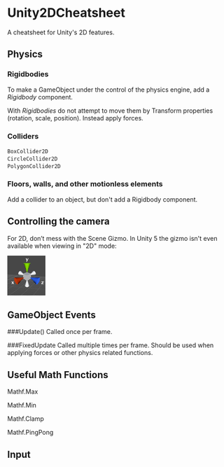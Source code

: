 # Unity2DCheatsheet
A cheatsheet for Unity's 2D features.

## Physics 

### Rigidbodies
To make a GameObject under the control of the physics engine, add a _Rigidbody_ component.

With _Rigidbodies_ do not attempt to move them by Transform properties (rotation, scale, position). Instead apply forces.

### Colliders

```c#
BoxCollider2D
CircleCollider2D
PolygonCollider2D
```

### Floors, walls, and other motionless elements
Add a collider to an object, but don't add a Rigidbody component.


## Controlling the camera
For 2D, don’t mess with the Scene Gizmo. In Unity 5 the gizmo isn't even available when viewing in "2D" mode:

![Scene Gizmo](images/scene-gizmo.png)

## GameObject Events

###Update()
Called once per frame.

###FixedUpdate
Called multiple times per frame.
Should be used when applying forces or other physics related functions.

## Useful Math Functions
Mathf.Max

Mathf.Min

Mathf.Clamp

Mathf.PingPong

##  Input
